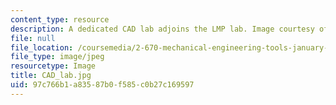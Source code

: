 ```yaml
---
content_type: resource
description: A dedicated CAD lab adjoins the LMP lab. Image courtesy of MIT OpenCourseWare.
file: null
file_location: /coursemedia/2-670-mechanical-engineering-tools-january-iap-2004/97c766b1a83587b0f585c0b27c169597_CAD_lab.jpg
file_type: image/jpeg
resourcetype: Image
title: CAD_lab.jpg
uid: 97c766b1-a835-87b0-f585-c0b27c169597
---
```

